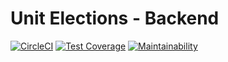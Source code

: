 # Unit Elections - Backend

[![CircleCI](https://circleci.com/gh/tahosalodge/unitelections-backend.svg?style=svg)](https://circleci.com/gh/tahosalodge/unitelections-backend)
[![Test Coverage](https://api.codeclimate.com/v1/badges/46af30bb5406dcfd2d21/test_coverage)](https://codeclimate.com/github/tahosalodge/unitelections-backend/test_coverage)
[![Maintainability](https://api.codeclimate.com/v1/badges/46af30bb5406dcfd2d21/maintainability)](https://codeclimate.com/github/tahosalodge/unitelections-backend/maintainability)
